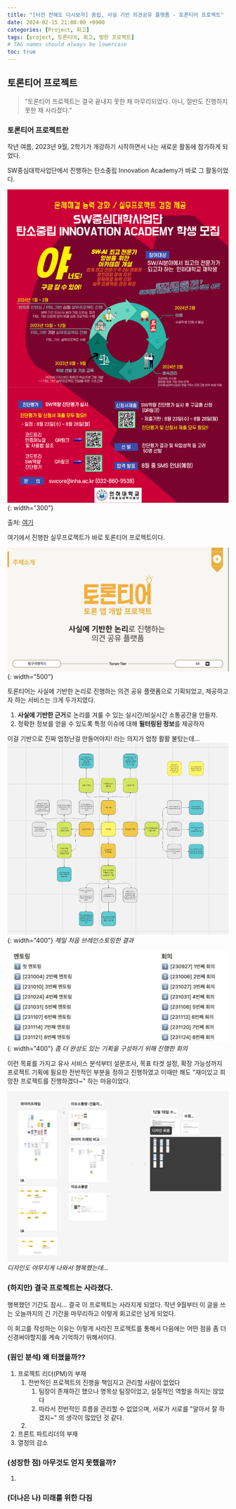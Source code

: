 ```yaml
---
title: "[터진 잔해도 다시보자] 중립, 사실 기반 의견공유 플랫폼 - 토론티어 프로젝트"
date: 2024-02-15 21:00:00 +0900
categories: [Project, 회고]
tags: [project, 토론티어, 회고, 망한 프로젝트]     
# TAG names should always be lowercase
toc: true
---
```

## **토론티어 프로젝트**
> "토론티어 프로젝트는 결국 끝내지 못한 채 마무리되었다. 아니, 절반도 진행하지 못한 채 사라졌다."

### **토론티어 프로젝트란**
작년 여름, 2023년 9월, 2학기가 개강하기 시작하면서 나는 새로운 활동에 참가하게 되었다.

SW중심대학사업단에서 진행하는 탄소중립 Innovation Academy가 바로 그 활동이었다.

![모집 포스터](/assets/img/posts/2024-02-15/innovation_academy_poster.jpg){: width="300"}

출처: [여기](https://www.inha.ac.kr/kr/950/subview.do?&enc=Zm5jdDF8QEB8JTJGYmJzJTJGa3IlMkY4JTJGMzUwNDMlMkZhcnRjbFZpZXcuZG8lM0ZwYWdlJTNEMSUyNnNyY2hDb2x1bW4lM0RhbGwlMjZzcmNoV3JkJTNEaW5ub3ZhdGlvbiUyNmJic0NsU2VxJTNEJTI2YmJzT3BlbldyZFNlcSUzRCUyNnJnc0JnbmRlU3RyJTNEJTI2cmdzRW5kZGVTdHIlM0QlMjZpc1ZpZXdNaW5lJTNEZmFsc2UlMjZwYXNzd29yZCUzRCUyNg%3D%3D)

여기에서 진행한 실무프로젝트가 바로 토론티어 프로젝트이다.

![토론티어 ppt](/assets/img/posts/2024-02-15/what-is-torontier.png){: width="500"}

토론티어는 사실에 기반한 논리로 진행하는 의견 공유 플랫폼으로 기획되었고, 제공하고자 하는 서비스는 크게 두가지였다.
1. **사실에 기반한 근거**로 논리를 겨룰 수 있는 실시간/비실시간 소통공간을 만들자.
2. 정확한 정보를 얻을 수 있도록 특정 이슈에 대해 **필터링된 정보**를 제공하자

이걸 기반으로 진짜 엄청난걸 만들어야지! 라는 의지가 엄청 활활 불탔는데...
![어떤 기능을 구현할지 두루뭉실하게 고민한 흔적](/assets/img/posts/2024-02-15/miro.png){: width="400"}
*제일 처음 브레인스토밍한 결과*

![기획단계에서만 진행된 회의와 멘토링](/assets/img/posts/2024-02-15/mentoring_list.png){: width="400"}
*좀 더 완성도 있는 기획을 구성하기 위해 진행한 회의*

이런 목표를 가지고 유사 서비스 분석부터 설문조사, 목표 타겟 설정, 확장 가능성까지 프로젝트 기획에 필요한 전반적인 부분을 정하고 진행하였고 이때만 해도 "재미있고 희망찬 프로젝트를 진행하겠다~" 하는 마음이었다.

![디자이너도 모셔서 부탁했던 결과...](/assets/img/posts/2024-02-15/figma_sample.png)
*디자인도 야무지게 나와서 행복했는데...*

### **(하지만) 결국 프로젝트는 사라졌다.**
행복했던 기간도 잠시... 결국 이 프로젝트는 사라지게 되었다. 작년 9월부터 이 글을 쓰는 오늘까지의 긴 기간을 마무리하고 이렇게 회고로만 남게 되었다.

이 회고를 작성하는 이유는 이렇게 사라진 프로젝트를 통해서 다음에는 어떤 점을 좀 더 신경써야할지를 계속 기억하기 위해서이다.

### (원인 분석) 왜 터졌을까??
1. 프로젝트 리더(PM)의 부재
   1. 전반적인 프로젝트의 진행을 책임지고 관리할 사람이 없었다
      1. 팀장이 존재하긴 했으나 명목상 팀장이었고, 실질적인 역할을 하지는 않았다
      2. 따라서 전반적인 흐름을 관리할 수 없었으며, 서로가 서로를 "알아서 잘 하겠지~" 의 생각이 많았던 것 같다.
   2. 
2. 프론트 파트리더의 부재
3. 열정의 감소

### (성장한 점) 아무것도 얻지 못했을까?
1. 

### (더나은 나) 미래를 위한 다짐
